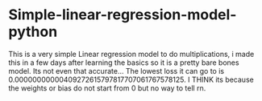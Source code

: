 # Simple-linear-regression-model-python
This is a very simple Linear regression model to do multiplications, i made this in a few days after learning the basics so it is a pretty bare bones model.
Its not even that accurate...
The lowest loss it can go to is 0.00000000000409272615797817707061767578125.
I THINK its because the weights or bias do not start from 0 but no way to tell rn.
